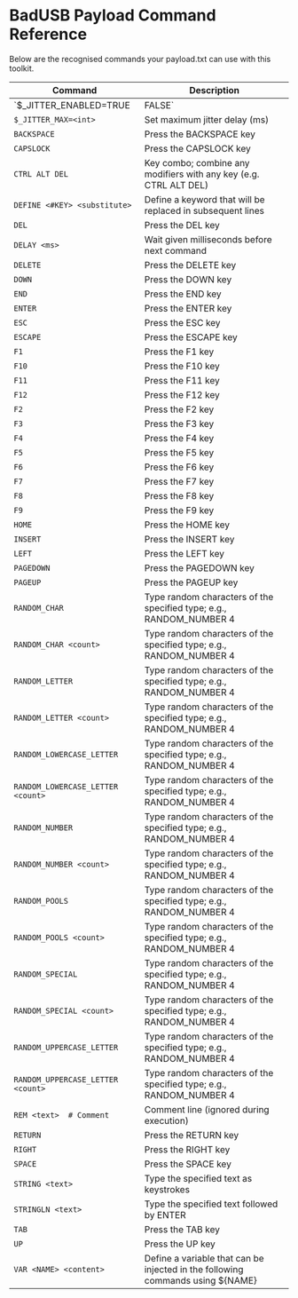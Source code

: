 # BadUSB Payload Command Reference

Below are the recognised commands your payload.txt can use with this toolkit.

| Command | Description |
| ------- | ----------- |
| `$_JITTER_ENABLED=TRUE|FALSE` | Enable or disable per keystroke jitter (random delay) |
| `$_JITTER_MAX=<int>` | Set maximum jitter delay (ms) |
| `BACKSPACE` | Press the BACKSPACE key |
| `CAPSLOCK` | Press the CAPSLOCK key |
| `CTRL ALT DEL` | Key combo; combine any modifiers with any key (e.g. CTRL ALT DEL) |
| `DEFINE <#KEY> <substitute>` | Define a keyword that will be replaced in subsequent lines |
| `DEL` | Press the DEL key |
| `DELAY <ms>` | Wait given milliseconds before next command |
| `DELETE` | Press the DELETE key |
| `DOWN` | Press the DOWN key |
| `END` | Press the END key |
| `ENTER` | Press the ENTER key |
| `ESC` | Press the ESC key |
| `ESCAPE` | Press the ESCAPE key |
| `F1` | Press the F1 key |
| `F10` | Press the F10 key |
| `F11` | Press the F11 key |
| `F12` | Press the F12 key |
| `F2` | Press the F2 key |
| `F3` | Press the F3 key |
| `F4` | Press the F4 key |
| `F5` | Press the F5 key |
| `F6` | Press the F6 key |
| `F7` | Press the F7 key |
| `F8` | Press the F8 key |
| `F9` | Press the F9 key |
| `HOME` | Press the HOME key |
| `INSERT` | Press the INSERT key |
| `LEFT` | Press the LEFT key |
| `PAGEDOWN` | Press the PAGEDOWN key |
| `PAGEUP` | Press the PAGEUP key |
| `RANDOM_CHAR` | Type random characters of the specified type; e.g., RANDOM_NUMBER 4 |
| `RANDOM_CHAR <count>` | Type random characters of the specified type; e.g., RANDOM_NUMBER 4 |
| `RANDOM_LETTER` | Type random characters of the specified type; e.g., RANDOM_NUMBER 4 |
| `RANDOM_LETTER <count>` | Type random characters of the specified type; e.g., RANDOM_NUMBER 4 |
| `RANDOM_LOWERCASE_LETTER` | Type random characters of the specified type; e.g., RANDOM_NUMBER 4 |
| `RANDOM_LOWERCASE_LETTER <count>` | Type random characters of the specified type; e.g., RANDOM_NUMBER 4 |
| `RANDOM_NUMBER` | Type random characters of the specified type; e.g., RANDOM_NUMBER 4 |
| `RANDOM_NUMBER <count>` | Type random characters of the specified type; e.g., RANDOM_NUMBER 4 |
| `RANDOM_POOLS` | Type random characters of the specified type; e.g., RANDOM_NUMBER 4 |
| `RANDOM_POOLS <count>` | Type random characters of the specified type; e.g., RANDOM_NUMBER 4 |
| `RANDOM_SPECIAL` | Type random characters of the specified type; e.g., RANDOM_NUMBER 4 |
| `RANDOM_SPECIAL <count>` | Type random characters of the specified type; e.g., RANDOM_NUMBER 4 |
| `RANDOM_UPPERCASE_LETTER` | Type random characters of the specified type; e.g., RANDOM_NUMBER 4 |
| `RANDOM_UPPERCASE_LETTER <count>` | Type random characters of the specified type; e.g., RANDOM_NUMBER 4 |
| `REM <text>  # Comment` | Comment line (ignored during execution) |
| `RETURN` | Press the RETURN key |
| `RIGHT` | Press the RIGHT key |
| `SPACE` | Press the SPACE key |
| `STRING <text>` | Type the specified text as keystrokes |
| `STRINGLN <text>` | Type the specified text followed by ENTER |
| `TAB` | Press the TAB key |
| `UP` | Press the UP key |
| `VAR <NAME> <content>` | Define a variable that can be injected in the following commands using ${NAME} |

